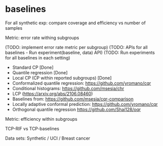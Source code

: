# baselines

For all synthetic exp: compare coverage and efficiency vs number of samples

Metric: error rate withing subgroups

(TODO: implement error rate metric per subgroup)
(TODO: APIs for all baselines - Run experiment(baseline, data) API)
(TODO: Run experiments for all baselines in each setting)

- Standard CP [Done]
- Quantile regression [Done]
- Local CP (CP within reported subgroups) [Done]
- Conformalized quantile regression: https://github.com/yromano/cqr
- Conditional histograms: https://github.com/msesia/chr
- LCP (https://arxiv.org/abs/2106.08460) 
- Baselines from: https://github.com/msesia/cqr-comparison 
- Locally adaptive conformal prediction: https://github.com/yromano/cqr 
- Orthogonal quantile regression https://github.com/Shai128/oqr

Metric: efficiency within subgroups

TCP-RIF vs TCP-baselines

Data sets: Synthetic / UCI / Breast cancer
